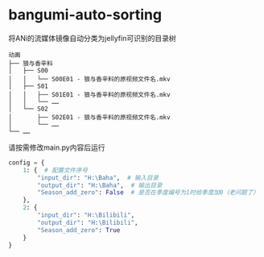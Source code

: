 # bangumi-auto-sorting
将ANi的流媒体镜像自动分类为jellyfin可识别的目录树

``` dir tree
动画
├── 狼与香辛料
│   ├── S00
│   │   └── S00E01 - 狼与香辛料的原视频文件名.mkv
│   ├── S01
│   │   ├── S01E01 - 狼与香辛料的原视频文件名.mkv
│   │   └── ……
│   └── S02
│       ├── S02E01 - 狼与香辛料的原视频文件名.mkv
│       └── ……
└── ……
```

请按需修改main.py内容后运行
``` python
config = {
    1: {  # 配置文件序号
        "input_dir": "H:\Baha",  # 输入目录
        "output_dir": "H:\Baha",  # 输出目录
        "Season_add_zero": False  # 是否在季度编号为1时给季度加0（老问题了）
    },
    2: {
        "input_dir": "H:\Bilibili",
        "output_dir": "H:\Bilibili",
        "Season_add_zero": True
    }
}
```
